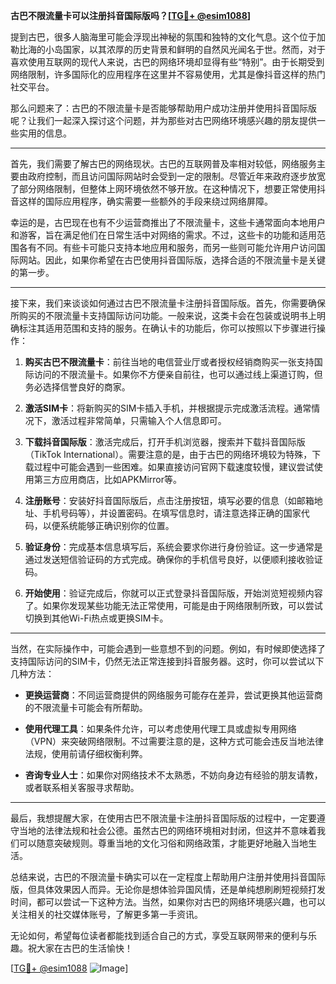 **古巴不限流量卡可以注册抖音国际版吗？[[TG💪+ @esim1088](https://t.me/s/esim1088)]**

提到古巴，很多人脑海里可能会浮现出神秘的氛围和独特的文化气息。这个位于加勒比海的小岛国家，以其浓厚的历史背景和鲜明的自然风光闻名于世。然而，对于喜欢使用互联网的现代人来说，古巴的网络环境却显得有些“特别”。由于长期受到网络限制，许多国际化的应用程序在这里并不容易使用，尤其是像抖音这样的热门社交平台。

那么问题来了：古巴的不限流量卡是否能够帮助用户成功注册并使用抖音国际版呢？让我们一起深入探讨这个问题，并为那些对古巴网络环境感兴趣的朋友提供一些实用的信息。

---

首先，我们需要了解古巴的网络现状。古巴的互联网普及率相对较低，网络服务主要由政府控制，而且访问国际网站时会受到一定的限制。尽管近年来政府逐步放宽了部分网络限制，但整体上网环境依然不够开放。在这种情况下，想要正常使用抖音这样的国际应用程序，确实需要一些额外的手段来绕过网络屏障。

幸运的是，古巴现在也有不少运营商推出了不限流量卡，这些卡通常面向本地用户和游客，旨在满足他们在日常生活中对网络的需求。不过，这些卡的功能和适用范围各有不同。有些卡可能只支持本地应用和服务，而另一些则可能允许用户访问国际网站。因此，如果你希望在古巴使用抖音国际版，选择合适的不限流量卡是关键的第一步。

---

接下来，我们来谈谈如何通过古巴不限流量卡注册抖音国际版。首先，你需要确保所购买的不限流量卡支持国际访问功能。一般来说，这类卡会在包装或说明书上明确标注其适用范围和支持的服务。在确认卡的功能后，你可以按照以下步骤进行操作：

1. **购买古巴不限流量卡**：前往当地的电信营业厅或者授权经销商购买一张支持国际访问的不限流量卡。如果你不方便亲自前往，也可以通过线上渠道订购，但务必选择信誉良好的商家。
   
2. **激活SIM卡**：将新购买的SIM卡插入手机，并根据提示完成激活流程。通常情况下，激活过程非常简单，只需输入个人信息即可。

3. **下载抖音国际版**：激活完成后，打开手机浏览器，搜索并下载抖音国际版（TikTok International）。需要注意的是，由于古巴的网络环境较为特殊，下载过程中可能会遇到一些困难。如果直接访问官网下载速度较慢，建议尝试使用第三方应用商店，比如APKMirror等。

4. **注册账号**：安装好抖音国际版后，点击注册按钮，填写必要的信息（如邮箱地址、手机号码等），并设置密码。在填写信息时，请注意选择正确的国家代码，以便系统能够正确识别你的位置。

5. **验证身份**：完成基本信息填写后，系统会要求你进行身份验证。这一步通常是通过发送短信验证码的方式完成。确保你的手机信号良好，以便顺利接收验证码。

6. **开始使用**：验证完成后，你就可以正式登录抖音国际版，开始浏览短视频内容了。如果你发现某些功能无法正常使用，可能是由于网络限制所致，可以尝试切换到其他Wi-Fi热点或更换SIM卡。

---

当然，在实际操作中，可能会遇到一些意想不到的问题。例如，有时候即使选择了支持国际访问的SIM卡，仍然无法正常连接到抖音服务器。这时，你可以尝试以下几种方法：

- **更换运营商**：不同运营商提供的网络服务可能存在差异，尝试更换其他运营商的不限流量卡可能会有所帮助。
  
- **使用代理工具**：如果条件允许，可以考虑使用代理工具或虚拟专用网络（VPN）来突破网络限制。不过需要注意的是，这种方式可能会违反当地法律法规，使用前请仔细权衡利弊。

- **咨询专业人士**：如果你对网络技术不太熟悉，不妨向身边有经验的朋友请教，或者联系相关客服寻求帮助。

---

最后，我想提醒大家，在使用古巴不限流量卡注册抖音国际版的过程中，一定要遵守当地的法律法规和社会公德。虽然古巴的网络环境相对封闭，但这并不意味着我们可以随意突破规则。尊重当地的文化习俗和网络政策，才能更好地融入当地生活。

总结来说，古巴的不限流量卡确实可以在一定程度上帮助用户注册并使用抖音国际版，但具体效果因人而异。无论你是想体验异国风情，还是单纯想刷刷短视频打发时间，都可以尝试一下这种方法。当然，如果你对古巴的网络环境感兴趣，也可以关注相关的社交媒体账号，了解更多第一手资讯。

无论如何，希望每位读者都能找到适合自己的方式，享受互联网带来的便利与乐趣。祝大家在古巴的生活愉快！

[[TG💪+ @esim1088](https://t.me/s/esim1088) ![Image](https://i.postimg.cc/4NQfJmqS/Snipaste-2025-05-13-00-14-12.png)]